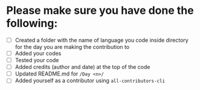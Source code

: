 # Please make sure you have done the following:

- [ ] Created a folder with the name of language you code inside directory for the day you are making the contribution to
- [ ] Added your codes
- [ ] Tested your code
- [ ] Added credits (author and date) at the top of the code
- [ ] Updated README.md for `/Day <n>/`
- [ ] Added yourself as a contributor using `all-contributors-cli`
